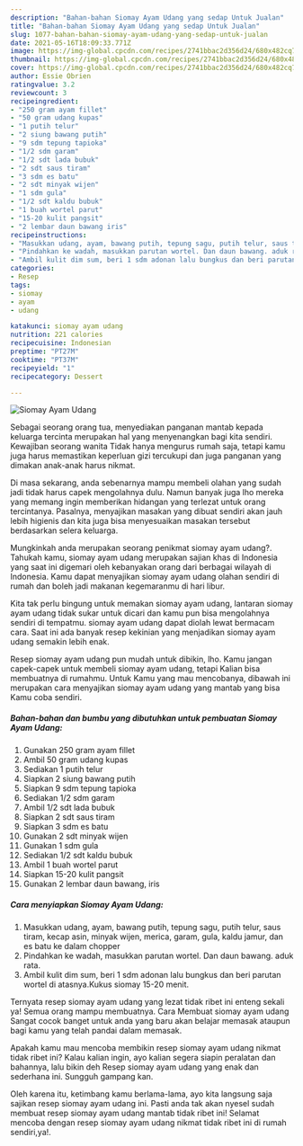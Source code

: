 ```yaml
---
description: "Bahan-bahan Siomay Ayam Udang yang sedap Untuk Jualan"
title: "Bahan-bahan Siomay Ayam Udang yang sedap Untuk Jualan"
slug: 1077-bahan-bahan-siomay-ayam-udang-yang-sedap-untuk-jualan
date: 2021-05-16T18:09:33.771Z
image: https://img-global.cpcdn.com/recipes/2741bbac2d356d24/680x482cq70/siomay-ayam-udang-foto-resep-utama.jpg
thumbnail: https://img-global.cpcdn.com/recipes/2741bbac2d356d24/680x482cq70/siomay-ayam-udang-foto-resep-utama.jpg
cover: https://img-global.cpcdn.com/recipes/2741bbac2d356d24/680x482cq70/siomay-ayam-udang-foto-resep-utama.jpg
author: Essie Obrien
ratingvalue: 3.2
reviewcount: 3
recipeingredient:
- "250 gram ayam fillet"
- "50 gram udang kupas"
- "1 putih telur"
- "2 siung bawang putih"
- "9 sdm tepung tapioka"
- "1/2 sdm garam"
- "1/2 sdt lada bubuk"
- "2 sdt saus tiram"
- "3 sdm es batu"
- "2 sdt minyak wijen"
- "1 sdm gula"
- "1/2 sdt kaldu bubuk"
- "1 buah wortel parut"
- "15-20 kulit pangsit"
- "2 lembar daun bawang iris"
recipeinstructions:
- "Masukkan udang, ayam, bawang putih, tepung sagu, putih telur, saus tiram, kecap asin, minyak wijen, merica, garam, gula, kaldu jamur, dan es batu ke dalam chopper"
- "Pindahkan ke wadah, masukkan parutan wortel. Dan daun bawang. aduk rata."
- "Ambil kulit dim sum, beri 1 sdm adonan lalu bungkus dan beri parutan wortel di atasnya.Kukus siomay 15-20 menit."
categories:
- Resep
tags:
- siomay
- ayam
- udang

katakunci: siomay ayam udang 
nutrition: 221 calories
recipecuisine: Indonesian
preptime: "PT27M"
cooktime: "PT37M"
recipeyield: "1"
recipecategory: Dessert

---
```



![Siomay Ayam Udang](https://img-global.cpcdn.com/recipes/2741bbac2d356d24/680x482cq70/siomay-ayam-udang-foto-resep-utama.jpg)

Sebagai seorang orang tua, menyediakan panganan mantab kepada keluarga tercinta merupakan hal yang menyenangkan bagi kita sendiri. Kewajiban seorang  wanita Tidak hanya mengurus rumah saja, tetapi kamu juga harus memastikan keperluan gizi tercukupi dan juga panganan yang dimakan anak-anak harus nikmat.

Di masa  sekarang, anda sebenarnya mampu membeli olahan yang sudah jadi tidak harus capek mengolahnya dulu. Namun banyak juga lho mereka yang memang ingin memberikan hidangan yang terlezat untuk orang tercintanya. Pasalnya, menyajikan masakan yang dibuat sendiri akan jauh lebih higienis dan kita juga bisa menyesuaikan masakan tersebut berdasarkan selera keluarga. 



Mungkinkah anda merupakan seorang penikmat siomay ayam udang?. Tahukah kamu, siomay ayam udang merupakan sajian khas di Indonesia yang saat ini digemari oleh kebanyakan orang dari berbagai wilayah di Indonesia. Kamu dapat menyajikan siomay ayam udang olahan sendiri di rumah dan boleh jadi makanan kegemaranmu di hari libur.

Kita tak perlu bingung untuk memakan siomay ayam udang, lantaran siomay ayam udang tidak sukar untuk dicari dan kamu pun bisa mengolahnya sendiri di tempatmu. siomay ayam udang dapat diolah lewat bermacam cara. Saat ini ada banyak resep kekinian yang menjadikan siomay ayam udang semakin lebih enak.

Resep siomay ayam udang pun mudah untuk dibikin, lho. Kamu jangan capek-capek untuk membeli siomay ayam udang, tetapi Kalian bisa membuatnya di rumahmu. Untuk Kamu yang mau mencobanya, dibawah ini merupakan cara menyajikan siomay ayam udang yang mantab yang bisa Kamu coba sendiri.

<!--inarticleads1-->

##### Bahan-bahan dan bumbu yang dibutuhkan untuk pembuatan Siomay Ayam Udang:

1. Gunakan 250 gram ayam fillet
1. Ambil 50 gram udang kupas
1. Sediakan 1 putih telur
1. Siapkan 2 siung bawang putih
1. Siapkan 9 sdm tepung tapioka
1. Sediakan 1/2 sdm garam
1. Ambil 1/2 sdt lada bubuk
1. Siapkan 2 sdt saus tiram
1. Siapkan 3 sdm es batu
1. Gunakan 2 sdt minyak wijen
1. Gunakan 1 sdm gula
1. Sediakan 1/2 sdt kaldu bubuk
1. Ambil 1 buah wortel parut
1. Siapkan 15-20 kulit pangsit
1. Gunakan 2 lembar daun bawang, iris




<!--inarticleads2-->

##### Cara menyiapkan Siomay Ayam Udang:

1. Masukkan udang, ayam, bawang putih, tepung sagu, putih telur, saus tiram, kecap asin, minyak wijen, merica, garam, gula, kaldu jamur, dan es batu ke dalam chopper
1. Pindahkan ke wadah, masukkan parutan wortel. Dan daun bawang. aduk rata.
1. Ambil kulit dim sum, beri 1 sdm adonan lalu bungkus dan beri parutan wortel di atasnya.Kukus siomay 15-20 menit.




Ternyata resep siomay ayam udang yang lezat tidak ribet ini enteng sekali ya! Semua orang mampu membuatnya. Cara Membuat siomay ayam udang Sangat cocok banget untuk anda yang baru akan belajar memasak ataupun bagi kamu yang telah pandai dalam memasak.

Apakah kamu mau mencoba membikin resep siomay ayam udang nikmat tidak ribet ini? Kalau kalian ingin, ayo kalian segera siapin peralatan dan bahannya, lalu bikin deh Resep siomay ayam udang yang enak dan sederhana ini. Sungguh gampang kan. 

Oleh karena itu, ketimbang kamu berlama-lama, ayo kita langsung saja sajikan resep siomay ayam udang ini. Pasti anda tak akan nyesel sudah membuat resep siomay ayam udang mantab tidak ribet ini! Selamat mencoba dengan resep siomay ayam udang nikmat tidak ribet ini di rumah sendiri,ya!.

